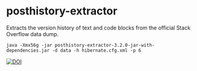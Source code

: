 # posthistory-extractor
Extracts the version history of text and code blocks from the official Stack Overflow data dump.

    java -Xmx56g -jar posthistory-extractor-3.2.0-jar-with-dependencies.jar -d data -h hibernate.cfg.xml -p 6

[![DOI](https://zenodo.org/badge/98211942.svg)](https://zenodo.org/badge/latestdoi/98211942)
